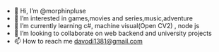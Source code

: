 - 👋 Hi, I’m @morphinpluse
- 👀 I’m interested in games,movies and series,music,adventure 
- 🌱 I’m currently learning c#, machine visual(Open CV2) , node js 
- 💞️ I’m looking to collaborate on web backend and university projects
- 📫 How to reach me davodi1381@gmail.com 

<!---
morphinpluse/morphinpluse is a ✨ special ✨ repository because its `README.md` (this file) appears on your GitHub profile.
You can click the Preview link to take a look at your changes.
--->
